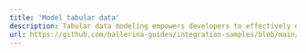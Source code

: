 ```yaml
---
title: 'Model tabular data'
description: Tabular data modeling empowers developers to effectively organize, process, and manipulate structured data, leading to more modular, maintainable, and efficient data-oriented programs.<br><br>Ballerina's built-in `table` data type provides native support for modeling and manipulating tabular data allowing you to define records as values and associate them with unique keys. 
url: https://github.com/ballerina-guides/integration-samples/blob/main/data-oriented-programming/model-tabular-data/main.bal
---
```


